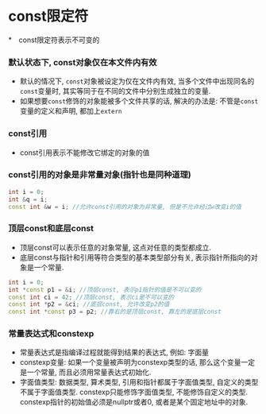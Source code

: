 # const限定符

*　const限定符表示不可变的

### 默认状态下, const对象仅在本文件内有效

* 默认的情况下, ``const``对象被设定为仅在文件内有效, 当多个文件中出现同名的``const``变量时, 其实等同于在不同的文件中分别生成独立的变量.
* 如果想要``const``修饰的对象能被多个文件共享的话, 解决的办法是: 不管是``const``变量的定义和声明, 都加上``extern``

### const引用

* const引用表示不能修改它绑定的对象的值

### const引用的对象是非常量对象(指针也是同种道理)

```c++
int i = 0;
int &q = i;
const int &w = i; //允许const引用的对象为非常量, 但是不允许经过w改变i的值
```

### 顶层const和底层const

- 顶层const可以表示任意的对象常量, 这点对任意的类型都成立.
- 底层const与指针和引用等符合类型的基本类型部分有关, 表示指针所指向的对象是一个常量.

```c++
int i = 0;
int *const p1 = &i; //顶层const, 表示p1指针的值是不可以变的
const int ci = 42; //顶层const, 表示ci是不可以变的
const int *p2 = &ci; //底层const, 允许改变p2的值
const int *const p3 = p2; //靠右的是顶层const, 靠左的是底层const
```

### 常量表达式和constexp

* 常量表达式是指编译过程就能得到结果的表达式, 例如: 字面量
* constexp变量: 如果一个变量被声明为constexp类型的话, 那么这个变量一定是一个常量, 而且必须用常量表达式初始化.
* 字面值类型:  数据类型, 算术类型, 引用和指针都属于字面值类型, 自定义的类型不属于字面值类型. constexp只能修饰字面值类型, 不能修饰自定义的类型. constexp指针的初始值必须是nullptr或者0, 或者是某个固定地址中的对象.